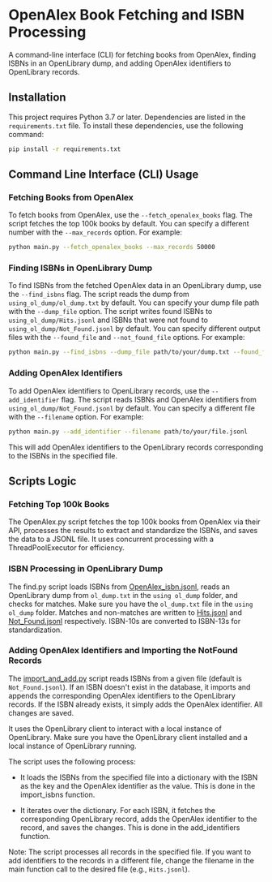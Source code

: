 # OpenAlex Book Fetching and ISBN Processing

A command-line interface (CLI) for fetching books from OpenAlex, finding ISBNs in an OpenLibrary dump, and adding OpenAlex identifiers to OpenLibrary records.

## Installation

This project requires Python 3.7 or later. Dependencies are listed in the `requirements.txt` file. To install these dependencies, use the following command:

```bash
pip install -r requirements.txt
```
## Command Line Interface (CLI) Usage

### Fetching Books from OpenAlex

To fetch books from OpenAlex, use the `--fetch_openalex_books` flag. The script fetches the top 100k books by default. You can specify a different number with the `--max_records` option. For example:

```bash
python main.py --fetch_openalex_books --max_records 50000
```
### Finding ISBNs in OpenLibrary Dump

To find ISBNs from the fetched OpenAlex data in an OpenLibrary dump, use the `--find_isbns` flag. The script reads the dump from `using_ol_dump/ol_dump.txt` by default. You can specify your dump file path with the `--dump_file` option. The script writes found ISBNs to `using_ol_dump/Hits.jsonl` and ISBNs that were not found to `using_ol_dump/Not_Found.jsonl` by default. You can specify different output files with the `--found_file` and `--not_found_file` options. For example:

```bash
python main.py --find_isbns --dump_file path/to/your/dump.txt --found_file path/to/your/found.jsonl --not_found_file path/to/your/not_found.jsonl
```

### Adding OpenAlex Identifiers

To add OpenAlex identifiers to OpenLibrary records, use the `--add_identifier` flag. The script reads ISBNs and OpenAlex identifiers from `using_ol_dump/Not_Found.jsonl` by default. You can specify a different file with the `--filename` option. For example:

```bash
python main.py --add_identifier --filename path/to/your/file.jsonl
```
This will add OpenAlex identifiers to the OpenLibrary records corresponding to the ISBNs in the specified file.

## Scripts Logic

### Fetching Top 100k Books

The OpenAlex.py script fetches the top 100k books from OpenAlex via their API, processes the results to extract and standardize the ISBNs, and saves the data to a JSONL file. It uses concurrent processing with a ThreadPoolExecutor for efficiency.

### ISBN Processing in OpenLibrary Dump

The find.py script loads ISBNs from [OpenAlex_isbn.jsonl](https://github.com/Billa05/OpenAlex_experiment/blob/master/OpenAlex_isbn.jsonl), reads an OpenLibrary dump from `ol_dump.txt` in the `using ol_dump` folder, and checks for matches. Make sure you have the `ol_dump.txt` file in the `using ol_dump` folder. Matches and non-matches are written to [Hits.jsonl](https://github.com/Billa05/OpenAlex_experiment/blob/master/using_ol_dump/Hits.jsonl) and [Not_Found.jsonl](https://github.com/Billa05/OpenAlex_experiment/blob/master/using_ol_dump/Not_Found.jsonl) respectively. ISBN-10s are converted to ISBN-13s for standardization.

### Adding OpenAlex Identifiers and Importing the NotFound Records

The [import_and_add.py](https://github.com/Billa05/OpenAlex_experiment/blob/master/import_and_add.py) script reads ISBNs from a given file (default is `Not_Found.jsonl`). If an ISBN doesn't exist in the database, it imports and appends the corresponding OpenAlex identifiers to the OpenLibrary records. If the ISBN already exists, it simply adds the OpenAlex identifier. All changes are saved.

It uses the OpenLibrary client to interact with a local instance of OpenLibrary. Make sure you have the OpenLibrary client installed and a local instance of OpenLibrary running.

The script uses the following process:

- It loads the ISBNs from the specified file into a dictionary with the ISBN as the key and the OpenAlex identifier as the value. This is done in the import_isbns function.

- It iterates over the dictionary. For each ISBN, it fetches the corresponding OpenLibrary record, adds the OpenAlex identifier to the record, and saves the changes. This is done in the add_identifiers function.

Note: The script processes all records in the specified file. If you want to add identifiers to the records in a different file, change the filename in the main function call to the desired file (e.g., `Hits.jsonl`).

